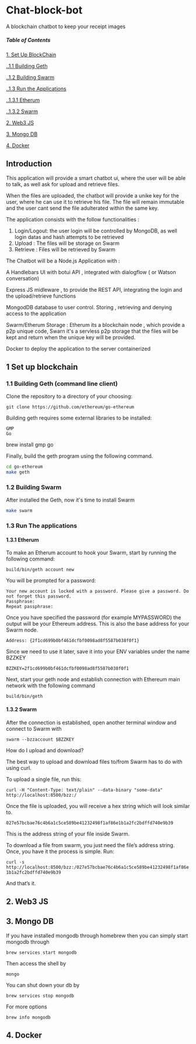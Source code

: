 # Chat-block-bot
A blockchain chatbot to keep your receipt images

##### Table of Contents 
[1. Set Up BlockChain]()

[..1.1 Building Geth]()

[..1.2 Building Swarm]()

[..1.3 Run the Applications]()

[..1.3.1 Etherum]()

[..1.3.2 Swarm]()

[2. Web3 JS]()

[3. Mongo DB]()

[4. Docker]()

## Introduction

This application will provide a smart chatbot ui, where the user will be 
able to talk, as well ask for upload and retrieve files.

When the files are uploaded, the chatbot will provide a unike key for the
user, where he can use it to retrieve his file. The file will remain immutable
and the user cant send the file adulterated within the same key.

The application consists with the follow functionalities :
1. Login/Logout:  the user login will be controlled by MongoDB, as well login datas and hash attempts to be retrieved
2. Upload : The files will be storage on Swarm
3. Retrieve : Files will be retrieved by Swarm

 The Chatbot will be a Node.js Application with :
 
 A Handlebars UI with botui API , integrated with dialogflow ( or Watson conversation)
 
 Express JS midleware , to provide the REST API, integrating the login and the upload/retrieve functions
 
 MongodDB database to user control. Storing , retrieving and denying access to the application
 
 Swarm/Etherum Storage : Etherum its a blockchain node , which provide a p2p unique code, Swarn it's a
 servless p2p storage that the files will be kept and return when the unique key will be provided.

 Docker to deploy the application to the server containerized

## 1 Set up blockchain

### 1.1 Building Geth (command line client)

Clone the repository to a directory of your choosing:

```git clone https://github.com/ethereum/go-ethereum```

Building geth requires some external libraries to be installed:

    GMP
    Go

brew install gmp go

Finally, build the geth program using the following command.

```bash
cd go-ethereum
make geth
```

### 1.2 Building Swarm

After installed the Geth, now it's time to install Swarm

```bash
make swarm
```

### 1.3 Run The applications

#### 1.3.1 Etherum

To make an Etherum account to hook your Swarm, start by running the following command:

```build/bin/geth account new```

You will be prompted for a password:

```
Your new account is locked with a password. Please give a password. Do not forget this password.
Passphrase:
Repeat passphrase:
```
Once you have specified the password (for example MYPASSWORD) the output will be your Ethereum address. This is also the base address for your Swarm node.

```Address: {2f1cd699b0bf461dcfbf0098ad8f5587b038f0f1}```

Since we need to use it later, save it into your ENV variables under the name BZZKEY

```BZZKEY=2f1cd699b0bf461dcfbf0098ad8f5587b038f0f1```

Next, start your geth node and establish connection with Ethereum main network with the following command

 ```build/bin/geth```
 
#### 1.3.2 Swarm
 
 After the connection is established, open another terminal window and connect to Swarm with
 
 ```swarm --bzzaccount $BZZKEY```
 
 How do I upload and download?
 
 The best way to upload and download files to/from Swarm has to do with using curl.
 
 To upload a single file, run this:
 
 ```curl -H "Content-Type: text/plain" --data-binary "some-data" http://localhost:8500/bzz:/```
 
 Once the file is uploaded, you will receive a hex string which will look similar to.
 
 ```027e57bcbae76c4b6a1c5ce589be41232498f1af86e1b1a2fc2bdffd740e9b39```
 
 This is the address string of your file inside Swarm.
 
 To download a file from swarm, you just need the file’s address string. Once, you have it the process is simple. Run:
 
 ```curl -s http://localhost:8500/bzz:/027e57bcbae76c4b6a1c5ce589be41232498f1af86e1b1a2fc2bdffd740e9b39```
 
 And that’s it.
 
 ## 2. Web3 JS
 
 
 ## 3. Mongo DB
 
 

If you have installed mongodb through homebrew then you can simply start mongodb through

```brew services start mongodb```

Then access the shell by

``mongo``

You can shut down your db by

```brew services stop mongodb```

For more options

```brew info mongodb```


 
## 4. Docker



 

